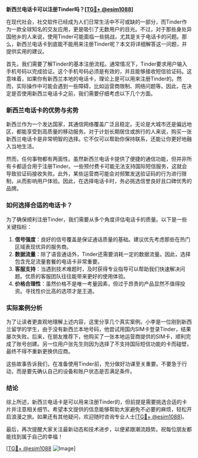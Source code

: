 **新西兰电话卡可以注册Tinder吗？[[TG💪+ @esim1088](https://t.me/s/esim1088)]**

在现代社会，社交软件已经成为人们日常生活中不可或缺的一部分，而Tinder作为一款全球知名的交友应用，更是吸引了无数用户的目光。不过，对于那些身处异国他乡的人来说，使用Tinder可能面临一些挑战，尤其是关于电话卡的问题。那么，新西兰电话卡到底能不能用来注册Tinder呢？本文将详细解答这一问题，并提供实用的建议。

首先，我们需要了解Tinder的基本注册流程。通常情况下，Tinder要求用户输入手机号码以完成验证。这个手机号码必须是有效的，并且能够接收短信验证码。这意味着，如果你有新西兰本地的电话卡，理论上是可以用来注册Tinder的。然而，实际操作中可能会遇到一些障碍，比如运营商限制、网络问题等。因此，在决定是否使用新西兰电话卡之前，我们需要仔细考虑以下几个方面。

### 新西兰电话卡的优势与劣势

新西兰作为一个发达国家，其通信网络覆盖广泛且稳定。无论是大城市还是偏远地区，都能享受到高质量的移动服务。对于计划长期居住或旅行的人来说，购买一张新西兰电话卡是非常明智的选择。它不仅可以帮助你保持联系，还能让你更好地融入当地生活。

然而，任何事物都有两面性。虽然新西兰电话卡提供了便捷的通信功能，但并非所有卡都适合用于注册Tinder。一些预付费卡可能无法支持国际短信服务，这就会导致验证码接收失败。此外，某些运营商可能会对频繁发送验证码的行为进行限制，从而影响用户体验。因此，在选择电话卡时，务必挑选信誉良好且口碑优秀的品牌。

### 如何选择合适的电话卡？

为了确保顺利注册Tinder，我们需要从多个角度评估电话卡的质量。以下是一些关键指标：

1. **信号强度**：良好的信号覆盖是保证通话质量的基础。建议优先考虑那些在热门区域表现优异的服务商。
2. **数据流量**：除了语音通话外，Tinder还需要消耗一定的数据流量。因此，选择包含充足流量套餐的电话卡非常重要。
3. **客服支持**：当遇到技术难题时，及时获得专业指导可以帮助我们快速解决问题。优质的客服团队往往能带来更好的使用体验。
4. **价格合理性**：虽然价格不是唯一考量因素，但过于昂贵的产品显然不值得投资。寻找性价比高的选项才是王道。

### 实际案例分析

为了让读者更直观地理解上述内容，这里分享几个真实案例。小李是一位刚到新西兰留学的学生，由于没有新西兰本地号码，他尝试用国内SIM卡登录Tinder，结果屡次失败。后来，在朋友推荐下，他购买了一张本地运营商提供的SIM卡，顺利完成了账号创建。另一位用户张先生则因为选择了不支持国际短信功能的卡而碰壁，最终不得不重新更换供应商。

这些故事告诉我们，在准备使用Tinder前，充分做好功课至关重要。不要急于行动，而是要先确认自己的设备和账户状态是否满足条件。

### 结论

综上所述，新西兰电话卡是可以用来注册Tinder的，但前提是需要挑选合适的卡片并注意相关细节。希望本文提供的信息能够帮助大家避免不必要的麻烦，轻松开启浪漫之旅。如果还有其他疑问，欢迎随时咨询专业人士[[TG💪+ @esim1088](https://t.me/s/esim1088)]。

最后，再次提醒大家关注最新动态和技术进步，以便紧跟潮流趋势。祝每位朋友都能找到属于自己的幸福！

[[TG💪+ @esim1088](https://t.me/s/esim1088) ![Image](https://i.postimg.cc/4NQfJmqS/Snipaste-2025-05-13-00-14-12.png)]